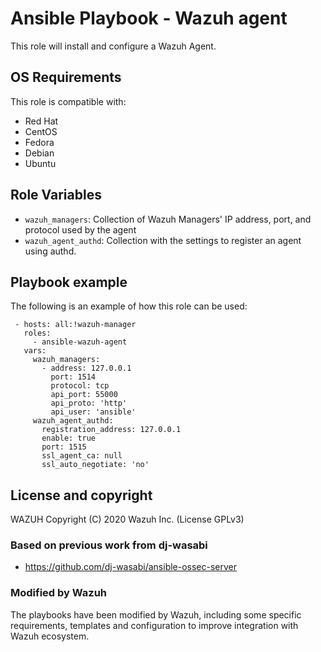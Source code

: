 Ansible Playbook - Wazuh agent
==============================

This role will install and configure a Wazuh Agent.

OS Requirements
----------------

This role is compatible with:
 * Red Hat
 * CentOS
 * Fedora
 * Debian
 * Ubuntu


Role Variables
--------------

* `wazuh_managers`: Collection of Wazuh Managers' IP address, port, and protocol used by the agent
* `wazuh_agent_authd`: Collection with the settings to register an agent using authd.

Playbook example
----------------

The following is an example of how this role can be used:

     - hosts: all:!wazuh-manager
       roles:
         - ansible-wazuh-agent
       vars:
         wazuh_managers:
           - address: 127.0.0.1
             port: 1514
             protocol: tcp
             api_port: 55000
             api_proto: 'http'
             api_user: 'ansible'
         wazuh_agent_authd:
           registration_address: 127.0.0.1
           enable: true
           port: 1515
           ssl_agent_ca: null
           ssl_auto_negotiate: 'no'


License and copyright
---------------------

WAZUH Copyright (C) 2020 Wazuh Inc. (License GPLv3)

### Based on previous work from dj-wasabi

  - https://github.com/dj-wasabi/ansible-ossec-server

### Modified by Wazuh

The playbooks have been modified by Wazuh, including some specific requirements, templates and configuration to improve integration with Wazuh ecosystem.
